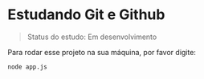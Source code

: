 <h1>Estudando Git e Github</h1>

> Status do estudo: Em desenvolvimento

Para rodar esse projeto na sua máquina, por favor digite:

```
node app.js
```
